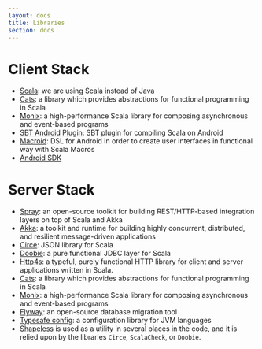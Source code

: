 ```yaml
---
layout: docs
title: Libraries
section: docs
---
```


# Client Stack

* [Scala](https://www.scala-lang.org/): we are using Scala instead of Java
* [Cats](http://typelevel.org/cats/): a library which provides abstractions for functional programming in Scala
* [Monix](https://monix.io/): a high-performance Scala library for composing asynchronous and event-based programs
* [SBT Android Plugin](https://github.com/scala-android/sbt-android): SBT plugin for compiling Scala on Android
* [Macroid](http://47deg.github.io/macroid/): DSL for Android in order to create user interfaces in functional way with Scala Macros
* [Android SDK](https://developer.android.com/guide/index.html)

# Server Stack

* [Spray](http://spray.io/): an open-source toolkit for building REST/HTTP-based integration layers on top of Scala and Akka
* [Akka](http://akka.io/): a toolkit and runtime for building highly concurrent, distributed, and resilient message-driven applications
* [Circe](https://circe.github.io/circe/): JSON library for Scala
* [Doobie](http://github.com/tpolecat/doobie): a pure functional JDBC layer for Scala
* [Http4s](http://http4s.org/): a typeful, purely functional HTTP library for client and server applications written in Scala.
* [Cats](http://typelevel.org/cats/): a library which provides abstractions for functional programming in Scala
* [Monix](https://monix.io/): a high-performance Scala library for composing asynchronous and event-based programs
* [Flyway](https://flywaydb.org/): an open-source database migration tool
* [Typesafe config](https://typesafehub.github.io/config/): a configuration library for JVM languages
* [Shapeless](http://github.com/milessabin/shapeless) is used as a utility in several places in the code, and it is relied upon by the libraries `Circe`, `ScalaCheck`, or `Doobie`.